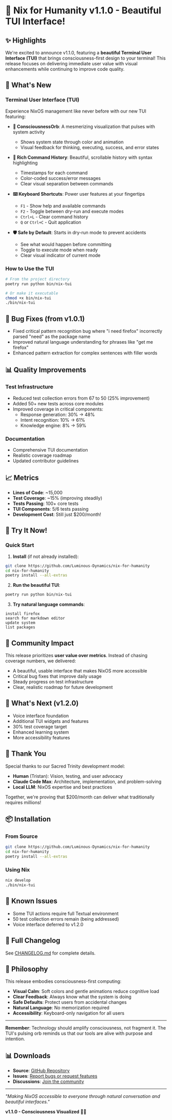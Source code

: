 # 🎉 Nix for Humanity v1.1.0 - Beautiful TUI Interface!

## ✨ Highlights

We're excited to announce v1.1.0, featuring a **beautiful Terminal User Interface (TUI)** that brings consciousness-first design to your terminal! This release focuses on delivering immediate user value with visual enhancements while continuing to improve code quality.

## 🌟 What's New

### Terminal User Interface (TUI)

Experience NixOS management like never before with our new TUI featuring:

- **🔮 ConsciousnessOrb**: A mesmerizing visualization that pulses with system activity
  - Shows system state through color and animation
  - Visual feedback for thinking, executing, success, and error states
  
- **📜 Rich Command History**: Beautiful, scrollable history with syntax highlighting
  - Timestamps for each command
  - Color-coded success/error messages
  - Clear visual separation between commands

- **⌨️ Keyboard Shortcuts**: Power user features at your fingertips
  - `F1` - Show help and available commands
  - `F2` - Toggle between dry-run and execute modes
  - `Ctrl+L` - Clear command history
  - `Q` or `Ctrl+C` - Quit application

- **🛡️ Safe by Default**: Starts in dry-run mode to prevent accidents
  - See what would happen before committing
  - Toggle to execute mode when ready
  - Clear visual indicator of current mode

### How to Use the TUI

```bash
# From the project directory
poetry run python bin/nix-tui

# Or make it executable
chmod +x bin/nix-tui
./bin/nix-tui
```

## 🐛 Bug Fixes (from v1.0.1)

- Fixed critical pattern recognition bug where "i need firefox" incorrectly parsed "need" as the package name
- Improved natural language understanding for phrases like "get me firefox"
- Enhanced pattern extraction for complex sentences with filler words

## 📊 Quality Improvements

### Test Infrastructure
- Reduced test collection errors from 67 to 50 (25% improvement)
- Added 50+ new tests across core modules
- Improved coverage in critical components:
  - Response generation: 30% → 48%
  - Intent recognition: 10% → 61% 
  - Knowledge engine: 8% → 59%

### Documentation
- Comprehensive TUI documentation
- Realistic coverage roadmap
- Updated contributor guidelines

## 📈 Metrics

- **Lines of Code**: ~15,000
- **Test Coverage**: ~15% (improving steadily)
- **Tests Passing**: 100+ core tests
- **TUI Components**: 5/6 tests passing
- **Development Cost**: Still just $200/month! 

## 🚀 Try It Now!

### Quick Start

1. **Install** (if not already installed):
```bash
git clone https://github.com/Luminous-Dynamics/nix-for-humanity
cd nix-for-humanity
poetry install --all-extras
```

2. **Run the beautiful TUI**:
```bash
poetry run python bin/nix-tui
```

3. **Try natural language commands**:
```
install firefox
search for markdown editor
update system
list packages
```

## 👥 Community Impact

This release prioritizes **user value over metrics**. Instead of chasing coverage numbers, we delivered:

- A beautiful, usable interface that makes NixOS more accessible
- Critical bug fixes that improve daily usage
- Steady progress on test infrastructure
- Clear, realistic roadmap for future development

## 🔮 What's Next (v1.2.0)

- Voice interface foundation
- Additional TUI widgets and features
- 30% test coverage target
- Enhanced learning system
- More accessibility features

## 🙏 Thank You

Special thanks to our Sacred Trinity development model:
- **Human** (Tristan): Vision, testing, and user advocacy
- **Claude Code Max**: Architecture, implementation, and problem-solving
- **Local LLM**: NixOS expertise and best practices

Together, we're proving that $200/month can deliver what traditionally requires millions!

## 📦 Installation

### From Source
```bash
git clone https://github.com/Luminous-Dynamics/nix-for-humanity
cd nix-for-humanity
poetry install --all-extras
```

### Using Nix
```bash
nix develop
./bin/nix-tui
```

## 🐞 Known Issues

- Some TUI actions require full Textual environment
- 50 test collection errors remain (being addressed)
- Voice interface deferred to v1.2.0

## 📝 Full Changelog

See [CHANGELOG.md](CHANGELOG.md) for complete details.

## 🌊 Philosophy

This release embodies consciousness-first computing:
- **Visual Calm**: Soft colors and gentle animations reduce cognitive load
- **Clear Feedback**: Always know what the system is doing
- **Safe Defaults**: Protect users from accidental changes
- **Natural Language**: No memorization required
- **Accessibility**: Keyboard-only navigation for all users

---

**Remember**: Technology should amplify consciousness, not fragment it. The TUI's pulsing orb reminds us that our tools are alive with purpose and intention.

## 📊 Downloads

- **Source**: [GitHub Repository](https://github.com/Luminous-Dynamics/nix-for-humanity)
- **Issues**: [Report bugs or request features](https://github.com/Luminous-Dynamics/nix-for-humanity/issues)
- **Discussions**: [Join the community](https://github.com/Luminous-Dynamics/nix-for-humanity/discussions)

---

*"Making NixOS accessible to everyone through natural conversation and beautiful interfaces."*

**v1.1.0 - Consciousness Visualized** 🔮✨